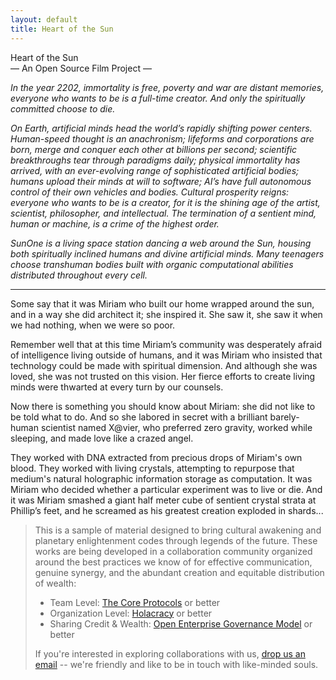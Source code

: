 ```yaml
---
layout: default
title: Heart of the Sun
---                    
```


<div class="title">Heart of the Sun</div> 
<div class="subtitle">&mdash; An Open Source Film Project &mdash;</div>

_In the year 2202, immortality is free, poverty and war are distant memories, everyone who wants to be is a full-time creator._
_And only the spiritually committed choose to die._

_On Earth, artificial minds head the world’s rapidly shifting power centers._
_Human-speed thought is an anachronism; lifeforms and corporations are born, merge and conquer each other at billions per second; scientific breakthroughs tear through paradigms daily; physical immortality has arrived, with an ever-evolving range of sophisticated artificial bodies; humans upload their minds at will to software; AI’s have full autonomous control of their own vehicles and bodies._
_Cultural prosperity reigns: everyone who wants to be is a creator, for it is the shining age of the artist, scientist, philosopher, and intellectual._
_The termination of a sentient mind, human or machine, is a crime of the highest order._

_SunOne is a living space station dancing a web around the Sun, housing both spiritually inclined humans and divine artificial minds._
_Many teenagers choose transhuman bodies built with organic computational abilities distributed throughout every cell._

* * *

Some say that it was Miriam who built our home wrapped around the sun, and in a way she did architect it; she inspired it. She saw it, she saw it when we had nothing, when we were so poor.  

Remember well that at this time Miriam’s community was desperately afraid of intelligence living outside of humans, and it was Miriam who insisted that technology could be made with spiritual dimension. And although she was loved, she was not trusted on this vision.  Her fierce efforts to create living minds were thwarted at every turn by our counsels.

Now there is something you should know about Miriam: she did not like to be told what to do. And so she labored in secret with a brilliant barely-human scientist named X@vier, who preferred zero gravity, worked while sleeping, and made love like a crazed angel.

They worked with DNA extracted from precious drops of Miriam's own blood. They worked with living crystals, attempting to repurpose that medium's natural holographic information storage as computation. It was Miriam who decided whether a particular experiment was to live or die. And it was Miriam smashed a giant half meter cube of sentient crystal strata at Phillip’s feet, and he screamed as his greatest creation exploded in shards...

> This is a sample of material designed to bring cultural awakening and planetary enlightenment codes through legends of the future.  These works are being developed in a collaboration community organized around the best practices we know of for effective communication, genuine synergy, and the abundant creation and equitable distribution of wealth:
> 
> - Team Level: [The Core Protocols](http://liveingreatness.com/files/core-protocols-3.03.html) or better
> - Organization Level: [Holacracy](http://www.holacracy.org/sites/default/files/resources/holacracy_constitution_v3.0_0.pdf) or better
> - Sharing Credit &amp; Wealth: [Open Enterprise Governance Model](http://bettermeans.com.via.forkthecommons.org/front-open_enterprise_governance_model) or better
> 
> If you're interested in exploring collaborations with us, [drop us an email](mailto:heartofthesun@thegoldensun.com) -- we're friendly and like to be in touch with like-minded souls.
       